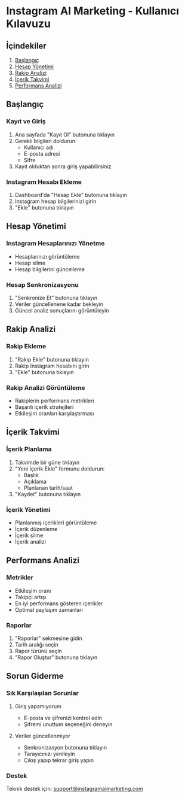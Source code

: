 # Instagram AI Marketing - Kullanıcı Kılavuzu

## İçindekiler
1. [Başlangıç](#başlangıç)
2. [Hesap Yönetimi](#hesap-yönetimi)
3. [Rakip Analizi](#rakip-analizi)
4. [İçerik Takvimi](#içerik-takvimi)
5. [Performans Analizi](#performans-analizi)

## Başlangıç

### Kayıt ve Giriş
1. Ana sayfada "Kayıt Ol" butonuna tıklayın
2. Gerekli bilgileri doldurun:
   - Kullanıcı adı
   - E-posta adresi
   - Şifre
3. Kayıt olduktan sonra giriş yapabilirsiniz

### Instagram Hesabı Ekleme
1. Dashboard'da "Hesap Ekle" butonuna tıklayın
2. Instagram hesap bilgilerinizi girin
3. "Ekle" butonuna tıklayın

## Hesap Yönetimi

### Instagram Hesaplarınızı Yönetme
- Hesaplarınızı görüntüleme
- Hesap silme
- Hesap bilgilerini güncelleme

### Hesap Senkronizasyonu
1. "Senkronize Et" butonuna tıklayın
2. Veriler güncellenene kadar bekleyin
3. Güncel analiz sonuçlarını görüntüleyin

## Rakip Analizi

### Rakip Ekleme
1. "Rakip Ekle" butonuna tıklayın
2. Rakip Instagram hesabını girin
3. "Ekle" butonuna tıklayın

### Rakip Analizi Görüntüleme
- Rakiplerin performans metrikleri
- Başarılı içerik stratejileri
- Etkileşim oranları karşılaştırması

## İçerik Takvimi

### İçerik Planlama
1. Takvimde bir güne tıklayın
2. "Yeni İçerik Ekle" formunu doldurun:
   - Başlık
   - Açıklama
   - Planlanan tarih/saat
3. "Kaydet" butonuna tıklayın

### İçerik Yönetimi
- Planlanmış içerikleri görüntüleme
- İçerik düzenleme
- İçerik silme
- İçerik analizi

## Performans Analizi

### Metrikler
- Etkileşim oranı
- Takipçi artışı
- En iyi performans gösteren içerikler
- Optimal paylaşım zamanları

### Raporlar
1. "Raporlar" sekmesine gidin
2. Tarih aralığı seçin
3. Rapor türünü seçin
4. "Rapor Oluştur" butonuna tıklayın

## Sorun Giderme

### Sık Karşılaşılan Sorunlar
1. Giriş yapamıyorum
   - E-posta ve şifrenizi kontrol edin
   - Şifremi unuttum seçeneğini deneyin

2. Veriler güncellenmiyor
   - Senkronizasyon butonuna tıklayın
   - Tarayıcınızı yenileyin
   - Çıkış yapıp tekrar giriş yapın

### Destek
Teknik destek için: support@instagramaimarketing.com 